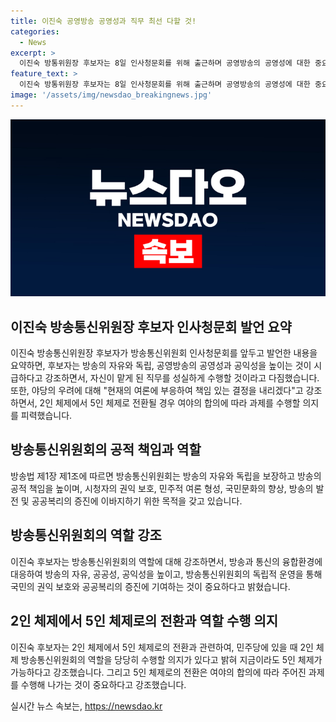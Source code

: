 ```yaml
---
title: 이진숙 공영방송 공영성과 직무 최선 다할 것!
categories:
  - News
excerpt: >
  이진숙 방통위원장 후보자는 8일 인사청문회를 위해 출근하며 공영방송의 공영성에 대한 중요성을 강조했다. 그는 만난 취재진에게 취임 후 직무를 성실하게 수행하겠다고 다짐하며, 야당의 우려에 대해선 답변을 피하고 있는 것으로 보였다. 또한, 2인 체제를 넘어 5인 체제로 전환될 경우 협의를 통해 여러 과제를 수행할 것을 강력히 희망한다고 전했다.
feature_text: >
  이진숙 방통위원장 후보자는 8일 인사청문회를 위해 출근하며 공영방송의 공영성에 대한 중요성을 강조했다. 그는 만난 취재진에게 취임 후 직무를 성실하게 수행하겠다고 다짐하며, 야당의 우려에 대해선 답변을 피하고 있는 것으로 보였다. 또한, 2인 체제를 넘어 5인 체제로 전환될 경우 협의를 통해 여러 과제를 수행할 것을 강력히 희망한다고 전했다.
image: '/assets/img/newsdao_breakingnews.jpg'
---
```


<p><img src="/assets/img/newsdao_breakingnews.jpg" alt="firstkoreanews 속보" /></p>

<h2 data-ke-size="size26">이진숙 방송통신위원장 후보자 인사청문회 발언 요약</h2>

<p data-ke-size="size16">이진숙 방송통신위원장 후보자가 방송통신위원회 인사청문회를 앞두고 발언한 내용을 요약하면, 후보자는 방송의 자유와 독립, 공영방송의 공영성과 공익성을 높이는 것이 시급하다고 강조하면서, 자신이 맡게 된 직무를 성실하게 수행할 것이라고 다짐했습니다. 또한, 야당의 우려에 대해 "현재의 여론에 부응하여 책임 있는 결정을 내리겠다"고 강조하면서, 2인 체제에서 5인 체제로 전환될 경우 여야의 합의에 따라 과제를 수행할 의지를 피력했습니다.</p>

<h2 data-ke-size="size26">방송통신위원회의 공적 책임과 역할</h2>

<p data-ke-size="size16">방송법 제1장 제1조에 따르면 방송통신위원회는 방송의 자유와 독립을 보장하고 방송의 공적 책임을 높이며, 시청자의 권익 보호, 민주적 여론 형성, 국민문화의 향상, 방송의 발전 및 공공복리의 증진에 이바지하기 위한 목적을 갖고 있습니다.</p>

<h2 data-ke-size="size26">방송통신위원회의 역할 강조</h2>

<p data-ke-size="size16">이진숙 후보자는 방송통신위원회의 역할에 대해 강조하면서, 방송과 통신의 융합환경에 대응하여 방송의 자유, 공공성, 공익성을 높이고, 방송통신위원회의 독립적 운영을 통해 국민의 권익 보호와 공공복리의 증진에 기여하는 것이 중요하다고 밝혔습니다.</p>

<h2 data-ke-size="size26">2인 체제에서 5인 체제로의 전환과 역할 수행 의지</h2>

<p data-ke-size="size16">이진숙 후보자는 2인 체제에서 5인 체제로의 전환과 관련하여, 민주당에 있을 때 2인 체제 방송통신위원회의 역할을 당당히 수행할 의지가 있다고 밝혀 지금이라도 5인 체제가 가능하다고 강조했습니다. 그리고 5인 체제로의 전환은 여야의 합의에 따라 주어진 과제를 수행해 나가는 것이 중요하다고 강조했습니다.</p>
실시간 뉴스 속보는, <a href="https://newsdao.kr" rel="dofollow">https://newsdao.kr</a>



